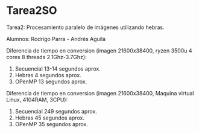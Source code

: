 # Tarea2SO
Tarea2: Procesamiento paralelo de imágenes utilizando hebras.

Alumnos: Rodrigo Parra - Andrés Aguila


Diferencia de tiempo en conversion (imagen 21600x38400, ryzen 3500u 4 cores 8 threads 2.1Ghz-3.7Ghz):

1) Secuencial 13-14 segundos aprox.
2) Hebras 4 segundos aprox.
3) OPenMP 13 segundos aprox.

Diferencia de tiempo en conversion (imagen 21600x38400, Maquina virtual Linux, 4104RAM, 3CPU):

1) Secuencial 249 segundos aprox.
2) Hebras 45 segundos aprox.
3) OPenMP 35 segundos aprox.